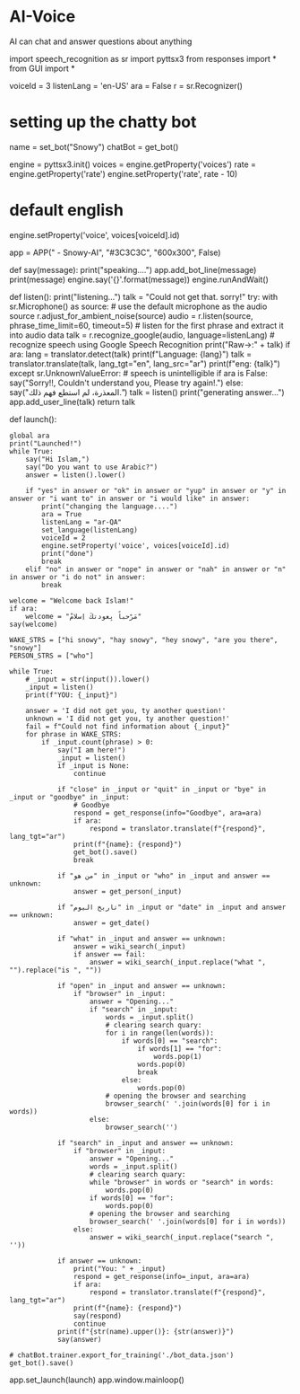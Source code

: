 # AI-Voice
AI can chat and answer questions about anything



import speech_recognition as sr
import pyttsx3
from responses import *
from GUI import *

voiceId = 3
listenLang = 'en-US'
ara = False
r = sr.Recognizer()

# setting up the chatty bot
name = set_bot("Snowy")
chatBot = get_bot()

engine = pyttsx3.init()
voices = engine.getProperty('voices')
rate = engine.getProperty('rate')
engine.setProperty('rate', rate - 10)
# default english
engine.setProperty('voice', voices[voiceId].id)

app = APP(" - Snowy-AI", "#3C3C3C", "600x300", False)


def say(message):
    print("speaking....")
    app.add_bot_line(message)
    print(message)
    engine.say('{}'.format(message))
    engine.runAndWait()


def listen():
    print("listening...")
    talk = "Could not get that. sorry!"
    try:
        with sr.Microphone() as source:  # use the default microphone as the audio source
            r.adjust_for_ambient_noise(source)
            audio = r.listen(source, phrase_time_limit=60,
                             timeout=5)  # listen for the first phrase and extract it into audio data
        talk = r.recognize_google(audio, language=listenLang)  # recognize speech using Google Speech Recognition
        print("Raw->:" + talk)
        if ara:
            lang = translator.detect(talk)
            print(f"Language: {lang}")
            talk = translator.translate(talk, lang_tgt="en", lang_src="ar")
            print(f"eng: {talk}")
    except sr.UnknownValueError:  # speech is unintelligible
        if ara is False:
            say("Sorry!!, Couldn't understand you, Please try again!.")
        else:
            say("المعذرة، لم استطع فهم ذلك.")
        talk = listen()
    print("generating answer...")
    app.add_user_line(talk)
    return talk


def launch():

    global ara
    print("Launched!")
    while True:
        say("Hi Islam,")
        say("Do you want to use Arabic?")
        answer = listen().lower()

        if "yes" in answer or "ok" in answer or "yup" in answer or "y" in answer or "i want to" in answer or "i would like" in answer:
            print("changing the language....")
            ara = True
            listenLang = "ar-QA"
            set_language(listenLang)
            voiceId = 2
            engine.setProperty('voice', voices[voiceId].id)
            print("done")
            break
        elif "no" in answer or "nope" in answer or "nah" in answer or "n" in answer or "i do not" in answer:
            break

    welcome = "Welcome back Islam!"
    if ara:
        welcome = "مَرْحباً بِعودتكَ اِسلامْ"
    say(welcome)

    WAKE_STRS = ["hi snowy", "hay snowy", "hey snowy", "are you there", "snowy"]
    PERSON_STRS = ["who"]

    while True:
        # _input = str(input()).lower()
        _input = listen()
        print(f"YOU: {_input}")

        answer = 'I did not get you, ty another question!'
        unknown = 'I did not get you, ty another question!'
        fail = f"Could not find information about {_input}"
        for phrase in WAKE_STRS:
            if _input.count(phrase) > 0:
                say("I am here!")
                _input = listen()
                if _input is None:
                    continue

                if "close" in _input or "quit" in _input or "bye" in _input or "goodbye" in _input:
                    # Goodbye
                    respond = get_response(info="Goodbye", ara=ara)
                    if ara:
                        respond = translator.translate(f"{respond}", lang_tgt="ar")
                    print(f"{name}: {respond}")
                    get_bot().save()
                    break

                if "من هو" in _input or "who" in _input and answer == unknown:
                    answer = get_person(_input)

                if "تاريخ اليوم" in _input or "date" in _input and answer == unknown:
                    answer = get_date()

                if "what" in _input and answer == unknown:
                    answer = wiki_search(_input)
                    if answer == fail:
                        answer = wiki_search(_input.replace("what ", "").replace("is ", ""))

                if "open" in _input and answer == unknown:
                    if "browser" in _input:
                        answer = "Opening..."
                        if "search" in _input:
                            words = _input.split()
                            # clearing search quary:
                            for i in range(len(words)):
                                if words[0] == "search":
                                    if words[1] == "for":
                                        words.pop(1)
                                    words.pop(0)
                                    break
                                else:
                                    words.pop(0)
                            # opening the browser and searching
                            browser_search(' '.join(words[0] for i in words))
                        else:
                            browser_search('')

                if "search" in _input and answer == unknown:
                    if "browser" in _input:
                        answer = "Opening..."
                        words = _input.split()
                        # clearing search quary:
                        while "browser" in words or "search" in words:
                            words.pop(0)
                        if words[0] == "for":
                            words.pop(0)
                        # opening the browser and searching
                        browser_search(' '.join(words[0] for i in words))
                    else:
                        answer = wiki_search(_input.replace("search ", ''))

                if answer == unknown:
                    print("You: " + _input)
                    respond = get_response(info=_input, ara=ara)
                    if ara:
                        respond = translator.translate(f"{respond}", lang_tgt="ar")
                    print(f"{name}: {respond}")
                    say(respond)
                    continue
                print(f"{str(name).upper()}: {str(answer)}")
                say(answer)

    # chatBot.trainer.export_for_training('./bot_data.json')
    get_bot().save()

app.set_launch(launch)
app.window.mainloop()
